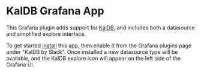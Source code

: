 # KalDB Grafana App

This Grafana plugin adds support for [KalDB](https://github.com/slackhq/kaldb), and includes both a datasource and
simplified explore interface.

To get started [install](https://grafana.com/docs/grafana/latest/plugins/installation/) this app, then enable it from
the Grafana plugins page under "KalDB by Slack". Once installed a new datasource type will be available, and the KalDB
explore icon will appear on the left side of the Grafana UI.
